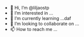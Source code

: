 - 👋 Hi, I’m @liljaostp
- 👀 I’m interested in ...
- 🌱 I’m currently learning ...daf
- 💞️ I’m looking to collaborate on ...
- 📫 How to reach me ...

<!---s
liljaostp/liljaostp is a ✨ special ✨ repository because its `README.md` (this file) appears on your GitHub profile.
You can click the Preview link to take a look at your changes.
--->
